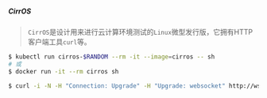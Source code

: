 ##### CirrOS

> `CirrOS`是设计用来进行云计算环境测试的`Linux`微型发行版，它拥有HTTP客户端工具`curl`等。

```bash
$ kubectl run cirros-$RANDOM --rm -it --image=cirros -- sh
# 或
$ docker run -it --rm cirros sh
```


```bash
$ curl -i -N -H "Connection: Upgrade" -H "Upgrade: websocket" http://ws.zizhizhan.local/ws/
```
